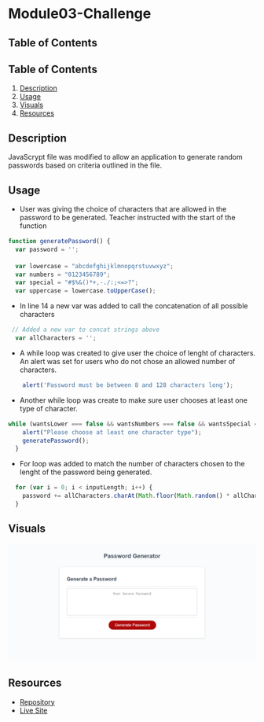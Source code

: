 # Module03-Challenge

## Table of Contents

## Table of Contents
1. [Description](#description) 
2. [Usage](#description)
3. [Visuals](#visuals)
4. [Resources](#resources)


## Description

JavaScrypt file was modified to allow an application to generate random passwords based on criteria outlined in the file.


## Usage

- User was giving the choice of characters that are allowed in the password to be generated.
  Teacher instructed with the start of the function

```js
function generatePassword() {
  var password = '';

  var lowercase = "abcdefghijklmnopqrstuvwxyz";
  var numbers = "0123456789";
  var special = "#$%&()*+,-./:;<=>?";
  var uppercase = lowercase.toUpperCase(); 
```

- In line 14 a new var was added to call the concatenation of all possible characters

```js
 // Added a new var to concat strings above
  var allCharacters = '';
```

- A while loop was created to give user the choice of lenght of characters.
An alert was set for users who do not chose an allowed number of characters.

```js
    alert('Password must be between 8 and 128 characters long');
```

- Another while loop was create to make sure user chooses at least one type of character.
```js
while (wantsLower === false && wantsNumbers === false && wantsSpecial === false && wantsUpper === false) {
    alert("Please choose at least one character type");
    generatePassword();
  }
```

- For loop was added to match the number of characters chosen to the lenght of the password being generated.

```js
  for (var i = 0; i < inputLength; i++) {
    password += allCharacters.charAt(Math.floor(Math.random() * allCharacters.length))
  }
```


## Visuals
![Password-Generator full page](./assets/images/Password-Generator.png)


## Resources
- [Repository](https://github.com/alicessilva22/module03-challenge)
- [Live Site](https://alicessilva22.github.io/Password-Generator/)